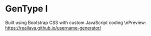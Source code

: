 # GenType I
Built using Bootstrap CSS with custom JavaScript coding
\nPreview: https://reallava.github.io/username-generator/
